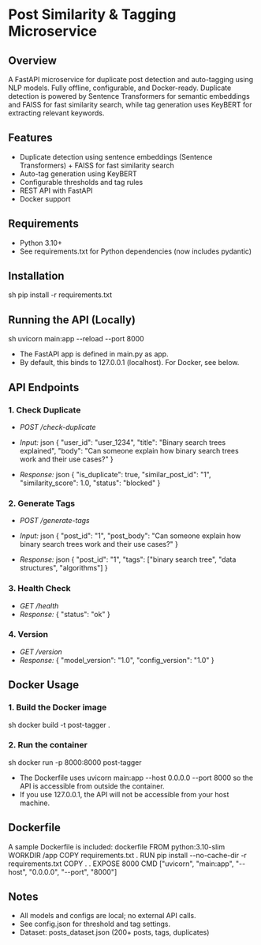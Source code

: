 # Post Similarity & Tagging Microservice

## Overview
A FastAPI microservice for duplicate post detection and auto-tagging using NLP models. Fully offline, configurable, and Docker-ready. Duplicate detection is powered by Sentence Transformers for semantic embeddings and FAISS for fast similarity search, while tag generation uses KeyBERT for extracting relevant keywords.

## Features
- Duplicate detection using sentence embeddings (Sentence Transformers) + FAISS for fast similarity search
- Auto-tag generation using KeyBERT
- Configurable thresholds and tag rules
- REST API with FastAPI
- Docker support

## Requirements
- Python 3.10+
- See requirements.txt for Python dependencies (now includes pydantic)

## Installation
sh
pip install -r requirements.txt


## Running the API (Locally)
sh
uvicorn main:app --reload --port 8000

- The FastAPI app is defined in main.py as app.
- By default, this binds to 127.0.0.1 (localhost). For Docker, see below.

## API Endpoints

### 1. Check Duplicate
- *POST /check-duplicate*
- *Input:*
json
{
  "user_id": "user_1234",
  "title": "Binary search trees explained",
  "body": "Can someone explain how binary search trees work and their use cases?"
}

- *Response:*
json
{
  "is_duplicate": true,
  "similar_post_id": "1",
  "similarity_score": 1.0,
  "status": "blocked"
}


### 2. Generate Tags
- *POST /generate-tags*
- *Input:*
json
{
  "post_id": "1",
  "post_body": "Can someone explain how binary search trees work and their use cases?"
}

- *Response:*
json
{
  "post_id": "1",
  "tags": ["binary search tree", "data structures", "algorithms"]
}


### 3. Health Check
- *GET /health*
- *Response:* { "status": "ok" }

### 4. Version
- *GET /version*
- *Response:* { "model_version": "1.0", "config_version": "1.0" }

## Docker Usage

### 1. Build the Docker image
sh
docker build -t post-tagger .


### 2. Run the container
sh
docker run -p 8000:8000 post-tagger

- The Dockerfile uses uvicorn main:app --host 0.0.0.0 --port 8000 so the API is accessible from outside the container.
- If you use 127.0.0.1, the API will not be accessible from your host machine.

## Dockerfile
A sample Dockerfile is included:
dockerfile
FROM python:3.10-slim
WORKDIR /app
COPY requirements.txt .
RUN pip install --no-cache-dir -r requirements.txt
COPY . .
EXPOSE 8000
CMD ["uvicorn", "main:app", "--host", "0.0.0.0", "--port", "8000"]


## Notes
- All models and configs are local; no external API calls.
- See config.json for threshold and tag settings.
- Dataset: posts_dataset.json (200+ posts, tags, duplicates)
